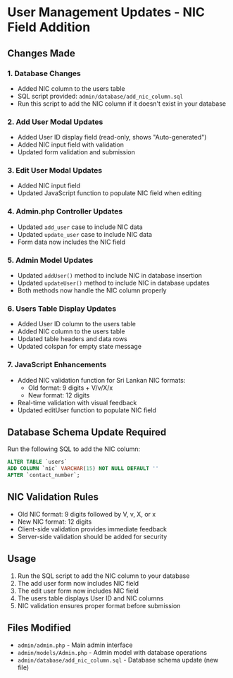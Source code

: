 # User Management Updates - NIC Field Addition

## Changes Made

### 1. Database Changes
- Added NIC column to the users table
- SQL script provided: `admin/database/add_nic_column.sql`
- Run this script to add the NIC column if it doesn't exist in your database

### 2. Add User Modal Updates
- Added User ID display field (read-only, shows "Auto-generated")
- Added NIC input field with validation
- Updated form validation and submission

### 3. Edit User Modal Updates
- Added NIC input field
- Updated JavaScript function to populate NIC field when editing

### 4. Admin.php Controller Updates
- Updated `add_user` case to include NIC data
- Updated `update_user` case to include NIC data
- Form data now includes the NIC field

### 5. Admin Model Updates
- Updated `addUser()` method to include NIC in database insertion
- Updated `updateUser()` method to include NIC in database updates
- Both methods now handle the NIC column properly

### 6. Users Table Display Updates
- Added User ID column to the users table
- Added NIC column to the users table
- Updated table headers and data rows
- Updated colspan for empty state message

### 7. JavaScript Enhancements
- Added NIC validation function for Sri Lankan NIC formats:
  - Old format: 9 digits + V/v/X/x
  - New format: 12 digits
- Real-time validation with visual feedback
- Updated editUser function to populate NIC field

## Database Schema Update Required

Run the following SQL to add the NIC column:

```sql
ALTER TABLE `users` 
ADD COLUMN `nic` VARCHAR(15) NOT NULL DEFAULT '' 
AFTER `contact_number`;
```

## NIC Validation Rules
- Old NIC format: 9 digits followed by V, v, X, or x
- New NIC format: 12 digits
- Client-side validation provides immediate feedback
- Server-side validation should be added for security

## Usage
1. Run the SQL script to add the NIC column to your database
2. The add user form now includes NIC field
3. The edit user form now includes NIC field
4. The users table displays User ID and NIC columns
5. NIC validation ensures proper format before submission

## Files Modified
- `admin/admin.php` - Main admin interface
- `admin/models/Admin.php` - Admin model with database operations
- `admin/database/add_nic_column.sql` - Database schema update (new file)
